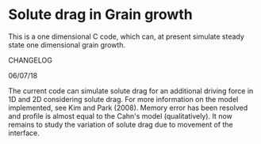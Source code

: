# Solute drag in Grain growth
 
This is a one dimensional C code, which can, at present simulate steady state one dimensional grain growth. 

CHANGELOG

06/07/18

The current code can simulate solute drag for an additional driving force in 1D and 2D considering solute drag. For more information on the model implemented, see Kim and Park (2008).  Memory error has been resolved and profile is almost equal to the Cahn's model (qualitatively). It now remains to study the variation of solute drag due to movement of the interface.

